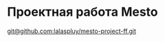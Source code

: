 # Проектная работа Mesto
[git@github.com:lalaspluy/mesto-project-ff.git
](https://lalaspluy.github.io/mesto-project-ff/)
